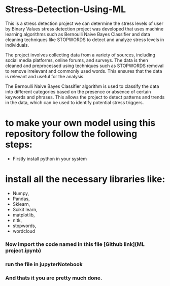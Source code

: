 # Stress-Detection-Using-ML
This is a stress detection project we can determine the stress levels of user by Binary Values
stress detection project was developed that uses machine learning algorithms such as Bernoulli Naive Bayes Classifier and data cleaning techniques like STOPWORDS to detect and analyze stress levels in individuals.

The project involves collecting data from a variety of sources, including social media platforms, online forums, and surveys. The data is then cleaned and preprocessed using techniques such as STOPWORDS removal to remove irrelevant and commonly used words. This ensures that the data is relevant and useful for the analysis.

The Bernoulli Naive Bayes Classifier algorithm is used to classify the data into different categories based on the presence or absence of certain keywords and phrases. This allows the project to detect patterns and trends in the data, which can be used to identify potential stress triggers.


# to make your own model using this repository follow the following steps:
- Firstly install python in your system

# install all the necessary libraries like:
 * Numpy,
 * Pandas,
 * Sklearn,
 * Scikit learn,
 * matplotlib,
 * nltk,
 * stopwords,
 * wordcloud
 
 ###  Now import the code named in this file [Github link](ML project.ipynb)
 ### run the file in jupyterNotebook
### And thats it you are pretty much done.
